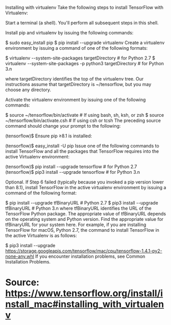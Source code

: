 Installing with virtualenv
Take the following steps to install TensorFlow with Virtualenv:

Start a terminal (a shell). You'll perform all subsequent steps in this shell.

Install pip and virtualenv by issuing the following commands:

 $ sudo easy_install pip
 $ pip install --upgrade virtualenv 
Create a virtualenv environment by issuing a command of one of the following formats:

 $ virtualenv --system-site-packages targetDirectory # for Python 2.7
 $ virtualenv --system-site-packages -p python3 targetDirectory # for Python 3.n
 
where targetDirectory identifies the top of the virtualenv tree. Our instructions assume that targetDirectory is ~/tensorflow, but you may choose any directory.

Activate the virtualenv environment by issuing one of the following commands:

$ source ~/tensorflow/bin/activate      # If using bash, sh, ksh, or zsh
$ source ~/tensorflow/bin/activate.csh  # If using csh or tcsh 
The preceding source command should change your prompt to the following:

 (tensorflow)$ 
Ensure pip ≥8.1 is installed:

 (tensorflow)$ easy_install -U pip
Issue one of the following commands to install TensorFlow and all the packages that TensorFlow requires into the active Virtualenv environment:

 (tensorflow)$ pip install --upgrade tensorflow      # for Python 2.7
 (tensorflow)$ pip3 install --upgrade tensorflow     # for Python 3.n

Optional. If Step 6 failed (typically because you invoked a pip version lower than 8.1), install TensorFlow in the active virtualenv environment by issuing a command of the following format:

 $ pip install --upgrade tfBinaryURL   # Python 2.7
 $ pip3 install --upgrade tfBinaryURL  # Python 3.n 
where tfBinaryURL identifies the URL of the TensorFlow Python package. The appropriate value of tfBinaryURL depends on the operating system and Python version. Find the appropriate value for tfBinaryURL for your system here. For example, if you are installing TensorFlow for macOS, Python 2.7, the command to install TensorFlow in the active Virtualenv is as follows:

 $ pip3 install --upgrade \
 https://storage.googleapis.com/tensorflow/mac/cpu/tensorflow-1.4.1-py2-none-any.whl
If you encounter installation problems, see Common Installation Problems.


# Source: https://www.tensorflow.org/install/install_mac#installing_with_virtualenv